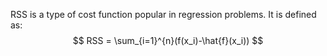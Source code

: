 RSS is a type of cost function popular in regression problems. 
It is defined as:
$$
RSS = \sum_{i=1}^{n}(f(x_i)-\hat{f}(x_i))
$$